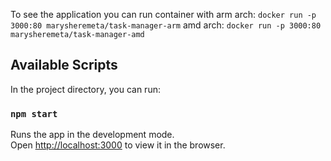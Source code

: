 To see the application you can run container with 
arm arch: `docker run -p 3000:80 marysheremeta/task-manager-arm`
amd arch: `docker run -p 3000:80 marysheremeta/task-manager-amd`


## Available Scripts

In the project directory, you can run:

### `npm start`

Runs the app in the development mode.\
Open [http://localhost:3000](http://localhost:3000) to view it in the browser.

